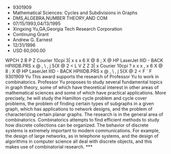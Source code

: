 
* 9301909
* Mathematical Sciences: Cycles and Subdivisions in Graphs
* DMS,ALGEBRA,NUMBER THEORY,AND COM
* 07/15/1993,04/13/1995
* Xingxing Yu,GA,Georgia Tech Research Corporation
* Continuing Grant
* Andrew G. Earnest
* 12/31/1996
* USD 60,000.00

WPCH 2 B P Z Courier 10cpi 3| x s x 6 X @ 8 ; X @ HP LaserJet IIID - BACK
HPIIIDB.PRS x @ , \ , j 5{X @ 2 < L V Z Z 3| x Courier 10cpi ? x x x , x 6 X @ 8
; X @ HP LaserJet IIID - BACK HPIIIDB.PRS x @ , \ , j 5{X @ 2 < F ` F 9301909 Yu
This award supports the research of Professor Yu to work in combinatorics.
Professor Yu proposes to study several fundamental topics in graph theory, some
of which have theoretical interest in other areas of mathematical sciences and
some of which have practical applications. More precisely, he will study the
Hamilton cycle problem and cycle cover problems, the problem of finding certain
types of subgraphs in a given graph, which has applications to network designs,
and the problem of characterizing certain planar graphs. The research is in the
general area of combinatorics. Combinatorics attempts to find efficient methods
to study how discrete collections can be organized. The behavior of discrete
systems is extremely important to modern communications. For example, the design
of large networks, as in telephone systems, and the design of algorithms in
computer science all deal with discrete objects, and this makes use of
combinatorial research. ***

